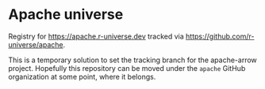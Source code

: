 # Apache universe

Registry for https://apache.r-universe.dev tracked via https://github.com/r-universe/apache.

This is a temporary solution to set the tracking branch for the apache-arrow project. Hopefully this repository can be moved under the `apache` GitHub organization at some point, where it belongs.
